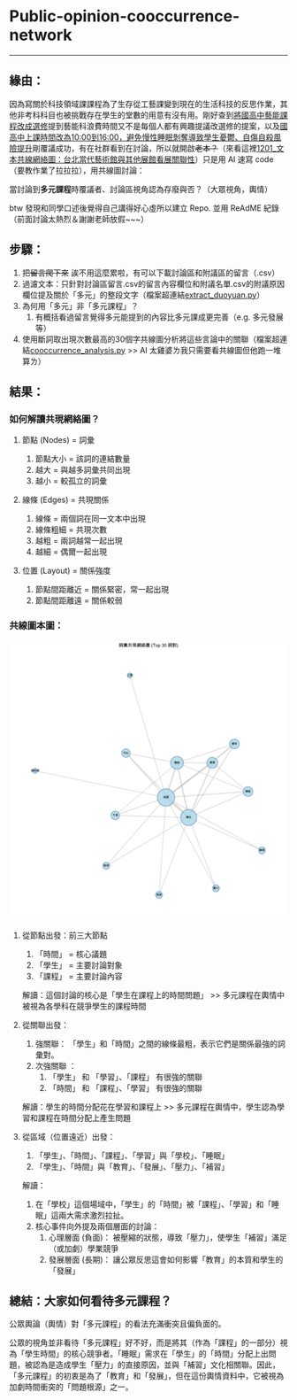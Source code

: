 # Public-opinion-cooccurrence-network
---
## 緣由：
因為寫關於科技領域課課程為了生存從工藝課變到現在的生活科技的反思作業，其他非考科科目也被挑戰存在學生的堂數的用意有沒有用。剛好查到[將國高中藝能課程改成選修](https://join.gov.tw/idea/detail/7c8d9351-3f20-4ce3-9095-500633cab73d)提到藝能科浪費時間又不是每個人都有興趣提議改選修的提案，以及[國高中上課時間改為10:00到16:00，避免慢性睡眠剝奪導致學生憂鬱、自傷自殺風險提升](https://join.gov.tw/idea/detail/45e4b677-19d5-4b48-b1da-1afe3000a878)剛覆議成功，有在社群看到在討論，所以就開啟~~老本？~~（來看這裡[1201_文本共線網絡圖：台北當代藝術館與其他展館看展關聯性](https://github.com/cpeggy/PL/tree/main/Homework5)）只是用 AI 速寫 code（要教作業了拉拉拉），用共線圖討論：

當討論到**多元課程**時覆議者、討論區視角認為存廢與否？（大眾視角，輿情）

btw 發現和同學口述後覺得自己講得好心虛所以建立 Repo. 並用 ReAdME 紀錄（前面討論太熱烈＆謝謝老師放假~~~）
## 步驟：
1. 把~~留言爬下來~~ 誒不用這麼累啦，有可以下載討論區和附議區的留言（.csv）
2. 過濾文本：只針對討論區留言.csv的留言內容欄位和附議名單.csv的附議原因欄位提及關於「多元」的整段文字（檔案超連結[extract_duoyuan.py](https://github.com/cpeggy/student-opinion-cooccurrence-network/blob/main/extract_duoyuan.py)）
  1. 為何用「多元」非「多元課程」？
     1.  有概括看過留言覺得多元能提到的內容比多元課成更完善（e.g. 多元發展等）
3. 使用斷詞取出現次數最高的30個字共線圖分析將這些言論中的關聯（檔案超連結[cooccurrence_analysis.py](https://github.com/cpeggy/student-opinion-cooccurrence-network/blob/main/cooccurrence_analysis.py) >> AI 太雞婆ㄌ我只需要看共線圖但他跑一堆算ㄌ）
## 結果：
### 如何解讀共現網絡圖？

1. 節點 (Nodes) = 詞彙
   1. 節點大小 = 該詞的連結數量
   2. 越大 = 與越多詞彙共同出現
   3. 越小 = 較孤立的詞彙

2. 線條 (Edges) = 共現關係
   1. 線條 = 兩個詞在同一文本中出現
   2. 線條粗細 = 共現次數
   3. 越粗 = 兩詞越常一起出現
   4. 越細 = 偶爾一起出現

3. 位置 (Layout) = 關係強度
   1. 節點間距離近 = 關係緊密，常一起出現
   2. 節點間距離遠 = 關係較弱
### 共線圖本圖：
![圖本圖](https://github.com/cpeggy/student-opinion-cooccurrence-network/blob/main/%E8%A9%9E%E5%BD%99%E5%85%B1%E7%8F%BE%E7%B6%B2%E7%B5%A1%E5%9C%96.png)
1. 從節點出發：前三大節點
    1. 「時間」 = 核心議題
    2. 「學生」 = 主要討論對象
    3. 「課程」 = 主要討論內容

   解讀：這個討論的核心是「學生在課程上的時間問題」 >> 多元課程在輿情中被視為各學科在競爭學生的課程時間

2. 從關聯出發：
    1. 強關聯： 「學生」和「時間」之間的線條最粗，表示它們是關係最強的詞彙對。
    2. 次強關聯 ：
         1.  「學生」 和 「學習」、「課程」 有很強的關聯
         2.  「時間」 和 「課程」、「學習」 有很強的關聯

    解讀：學生的時間分配花在學習和課程上 >> 多元課程在輿情中，學生認為學習和課程在時間分配上產生問題

3. 從區域（位置遠近）出發：
    1. 「學生」、「時間」、「課程」、「學習」與「學校」、「睡眠」
    2. 「學生」、「時間」與「教育」、「發展」、「壓力」、「補習」

    解讀：
     1. 在「學校」這個場域中，「學生」的「時間」被「課程」、「學習」和「睡眠」這兩大需求激烈拉扯。
     2. 核心事件向外提及兩個層面的討論：
         1. 心理層面 (負面)： 被壓縮的狀態，導致「壓力」，使學生「補習」滿足（或加劇）學業競爭
         2. 發展層面 (長期)： 讓公眾反思這會如何影響「教育」的本質和學生的「發展」
       
## 總結：大家如何看待多元課程？
公眾輿論（輿情）對「多元課程」的看法充滿衝突且偏負面的。

公眾的視角並非看待「多元課程」好不好，而是將其（作為「課程」的一部分）視為「學生時間」的核心競爭者。「睡眠」需求在「學生」的「時間」分配上出問題，被認為是造成學生「壓力」的直接原因，並與「補習」文化相關聯。因此，「多元課程」的初衷是為了「教育」和「發展」，但在這份輿情資料中，它被視為加劇時間衝突的「問題根源」之一。
